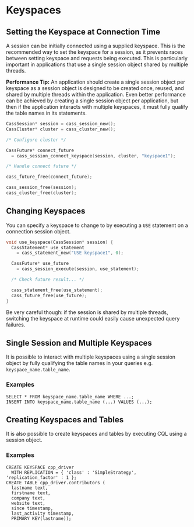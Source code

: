 # Keyspaces

## Setting the Keyspace at Connection Time

A session can be initially connected using a supplied keyspace. This is the recommended way to set the keyspace for a session, as it prevents races between setting keyspace and requests being executed. This is particularly important in applications that use a single session object shared by multiple threads.

**Performance Tip:**  An application should create a single session object per keyspace as a session object is designed to be created once, reused, and shared by multiple threads within the application. Even better performance can be achieved by creating a single session object per application, but then if the application interacts with multiple keyspaces, it must fully qualify the table names in its statements.

```c
CassSession* session = cass_session_new();
CassCluster* cluster = cass_cluster_new();

/* Configure cluster */

CassFuture* connect_future
  = cass_session_connect_keyspace(session, cluster, "keyspace1");

/* Handle connect future */

cass_future_free(connect_future);

cass_session_free(session);
cass_cluster_free(cluster);
```

## Changing Keyspaces

You can specify a keyspace to change to by executing a `USE` statement on a connection session object.

```c
void use_keyspace(CassSession* session) {
  CassStatement* use_statement
    = cass_statement_new("USE keyspace1", 0);

  CassFuture* use_future
    = cass_session_execute(session, use_statement);

  /* Check future result... */

  cass_statement_free(use_statement);
  cass_future_free(use_future);
}
```

Be very careful though: if the session is shared by multiple threads, switching the keyspace at runtime could easily cause unexpected query failures.

## Single Session and Multiple Keyspaces

It is possible to interact with multiple keyspaces using a single session object by fully qualifying the table names in your queries e.g. `keyspace_name.table_name`.

### Examples

```cql
SELECT * FROM keyspace_name.table_name WHERE ...;
INSERT INTO keyspace_name.table_name (...) VALUES (...);
```

## Creating Keyspaces and Tables

It is also possible to create keyspaces and tables by executing CQL using a session object.

### Examples

```cql
CREATE KEYSPACE cpp_driver
  WITH REPLICATION = { 'class' : 'SimpleStrategy', 'replication_factor' : 1 };
CREATE TABLE cpp_driver.contributors (
  lastname text,
  firstname text,
  company text,
  website text,
  since timestamp,
  last_activity timestamp,
  PRIMARY KEY(lastname));
```

